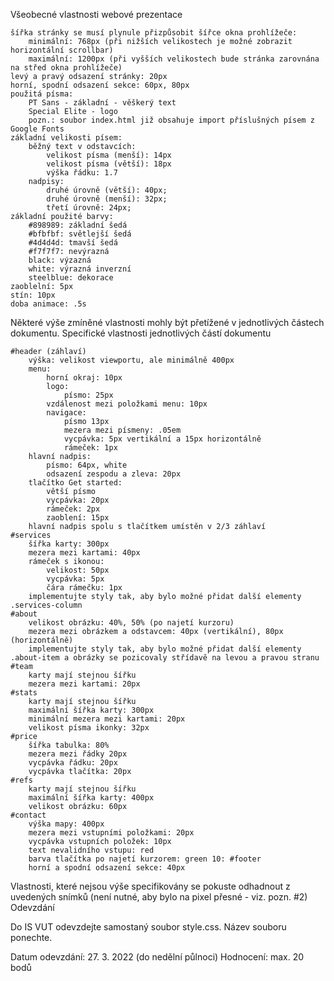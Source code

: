 Všeobecné vlastnosti webové prezentace

    šířka stránky se musí plynule přizpůsobit šířce okna prohlížeče:
        minimální: 768px (při nižších velikostech je možné zobrazit horizontální scrollbar)
        maximální: 1200px (při vyšších velikostech bude stránka zarovnána na střed okna prohlížeče)
    levý a pravý odsazení stránky: 20px
    horní, spodní odsazení sekce: 60px, 80px
    použitá písma:
        PT Sans - základní - věškerý text
        Special Elite - logo
        pozn.: soubor index.html již obsahuje import příslušných písem z Google Fonts
    základní velikosti písem:
        běžný text v odstavcích:
            velikost písma (menší): 14px
            velikost písma (větší): 18px
            výška řádku: 1.7
        nadpisy:
            druhé úrovně (větší): 40px;
            druhé úrovně (menší): 32px;
            třetí úrovně: 24px;
    základní použité barvy:
        #898989: základní šedá
        #bfbfbf: světlejší šedá
        #4d4d4d: tmavší šedá
        #f7f7f7: nevýrazná
        black: výzazná
        white: výrazná inverzní
        steelblue: dekorace
    zaoblelní: 5px
    stín: 10px
    doba animace: .5s

Některé výše zmíněné vlastnosti mohly být přetížené v jednotlivých částech dokumentu.
Specifické vlastnosti jednotlivých částí dokumentu

    #header (záhlaví)
        výška: velikost viewportu, ale minimálně 400px
        menu:
            horní okraj: 10px
            logo:
                písmo: 25px
            vzdálenost mezi položkami menu: 10px
            navigace:
                písmo 13px
                mezera mezi písmeny: .05em
                vycpávka: 5px vertikální a 15px horizontálně
                rámeček: 1px
        hlavní nadpis:
            písmo: 64px, white
            odsazení zespodu a zleva: 20px
        tlačítko Get started:
            větší písmo
            vycpávka: 20px
            rámeček: 2px
            zaoblení: 15px
        hlavní nadpis spolu s tlačítkem umístěn v 2/3 záhlaví
    #services
        šířka karty: 300px
        mezera mezi kartami: 40px
        rámeček s ikonou:
            velikost: 50px
            vycpávka: 5px
            čára rámečku: 1px
        implementujte styly tak, aby bylo možné přidat další elementy .services-column
    #about
        velikost obrázku: 40%, 50% (po najetí kurzoru)
        mezera mezi obrázkem a odstavcem: 40px (vertikální), 80px (horizontálně)
        implementujte styly tak, aby bylo možné přidat další elementy .about-item a obrázky se pozicovaly střídavě na levou a pravou stranu
    #team
        karty mají stejnou šířku
        mezera mezi kartami: 20px
    #stats
        karty mají stejnou šířku
        maximální šířka karty: 300px
        minimální mezera mezi kartami: 20px
        velikost písma ikonky: 32px
    #price
        šířka tabulka: 80%
        mezera mezi řádky 20px
        vycpávka řádku: 20px
        vycpávka tlačítka: 20px
    #refs
        karty mají stejnou šířku
        maximální šířka karty: 400px
        velikost obrázku: 60px
    #contact
        výška mapy: 400px
        mezera mezi vstupními položkami: 20px
        vycpávka vstupních položek: 10px
        text nevalidního vstupu: red
        barva tlačítka po najetí kurzorem: green 10: #footer
        horní a spodní odsazení sekce: 40px

Vlastnosti, které nejsou výše specifikovány se pokuste odhadnout z uvedených snímků (není nutné, aby bylo na pixel přesné - viz. pozn. #2)
Odevzdání

Do IS VUT odevzdejte samostaný soubor style.css. Název souboru ponechte.

Datum odevzdání: 27. 3. 2022 (do nedělní půlnoci)
Hodnocení: max. 20 bodů 

